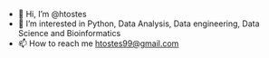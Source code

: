 - 👋 Hi, I’m @htostes
- 👀 I’m interested in Python, Data Analysis, Data engineering, Data Science and Bioinformatics
- 📫 How to reach me htostes99@gmail.com

<!---
htostes/htostes is a ✨ special ✨ repository because its `README.md` (this file) appears on your GitHub profile.
You can click the Preview link to take a look at your changes.
--->
